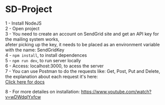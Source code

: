 # SD-Project

1 - Install NodeJS  
2 - Open project  
3 - You need to create an account on SendGrid site and get an API key for the mailing system works,   
    afeter picking up the key, it needs to be placed as an environment variable with the name: SendGridKey  
4 - `npm install`, to install dependences    
5 - `npm run dev`, to run server locally  
6 - Access: localhost:3000, to acess the server  
7 - You can use Postman to do the requests like: Get, Post, Put and Delete, the explanation about each request it's here:  
[Click here for docs](https://documenter.getpostman.com/view/5986195/RzfmGnfi)  

8 - For more detailes on installation: https://www.youtube.com/watch?v=wDWdqlYxfcw
